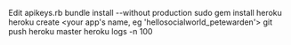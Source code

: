 
Edit apikeys.rb
bundle install --without production
sudo gem install heroku
heroku create <your app's name, eg 'hellosocialworld_petewarden'>
git push heroku master
<visit site>
heroku logs -n 100